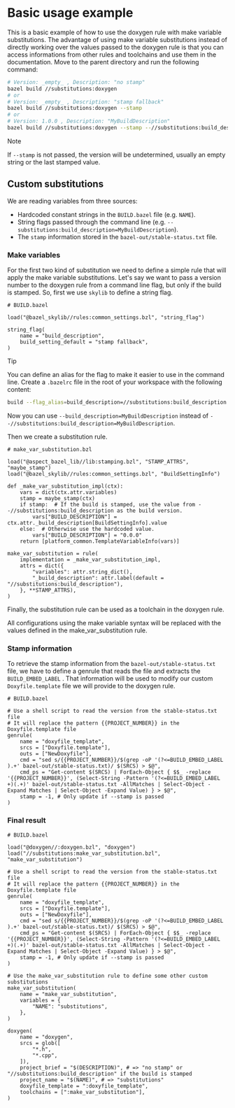 # Basic usage example

This is a basic example of how to use the doxygen rule with make variable substitutions.
The advantage of using make variable substitutions instead of directly working over the values passed to the doxygen rule is that you can access informations from other rules and toolchains and use them in the documentation.
Move to the parent directory and run the following command:

```bash
# Version: _empty_ , Description: "no stamp"
bazel build //substitutions:doxygen
# or
# Version: _empty_ , Description: "stamp fallback"
bazel build //substitutions:doxygen --stamp
# or
# Version: 1.0.0 , Description: "MyBuildDescription"
bazel build //substitutions:doxygen --stamp --//substitutions:build_description="MyBuildDescription" --embed_label=1.0.0
```

> [!NOTE]  
> If `--stamp` is not passed, the version will be undetermined, usually an empty string or the last stamped value.

## Custom substitutions

We are reading variables from three sources:

- Hardcoded constant strings in the `BUILD.bazel` file (e.g. `NAME`).
- String flags passed through the command line (e.g. `--substitutions:build_description=MyBuildDescription`).
- The `stamp` information stored in the `bazel-out/stable-status.txt` file.

### Make variables

For the first two kind of substitution we need to define a simple rule that will apply the make variable substitutions.
Let's say we want to pass a version number to the doxygen rule from a command line flag, but only if the build is stamped.
So, first we use `skylib` to define a string flag.

```bzl
# BUILD.bazel

load("@bazel_skylib//rules:common_settings.bzl", "string_flag")

string_flag(
    name = "build_description",
    build_setting_default = "stamp fallback",
)
```

> [!TIP]  
> You can define an alias for the flag to make it easier to use in the command line.
> Create a `.bazelrc` file in the root of your workspace with the following content:
>
> ```bash
> build --flag_alias=build_description=//substitutions:build_description
> ```
>
> Now you can use `--build_description=MyBuildDescription` instead of `--//substitutions:build_description=MyBuildDescription`.

Then we create a substitution rule.

```bzl
# make_var_substitution.bzl

load("@aspect_bazel_lib//lib:stamping.bzl", "STAMP_ATTRS", "maybe_stamp")
load("@bazel_skylib//rules:common_settings.bzl", "BuildSettingInfo")

def _make_var_substitution_impl(ctx):
    vars = dict(ctx.attr.variables)
    stamp = maybe_stamp(ctx)
    if stamp:  # If the build is stamped, use the value from --//substitutions:build_description as the build version.
        vars["BUILD_DESCRIPTION"] = ctx.attr._build_description[BuildSettingInfo].value
    else:  # Otherwise use the hardcoded value.
        vars["BUILD_DESCRIPTION"] = "0.0.0"
    return [platform_common.TemplateVariableInfo(vars)]

make_var_substitution = rule(
    implementation = _make_var_substitution_impl,
    attrs = dict({
        "variables": attr.string_dict(),
        "_build_description": attr.label(default = "//substitutions:build_description"),
    }, **STAMP_ATTRS),
)
```

Finally, the substitution rule can be used as a toolchain in the doxygen rule.

All configurations using the make variable syntax will be replaced with the values defined in the make_var_substitution rule.

### Stamp information

To retrieve the stamp information from the `bazel-out/stable-status.txt` file, we have to define a genrule that reads the file and extracts the `BUILD_EMBED_LABEL` .
That information will be used to modify our custom `Doxyfile.template` file we will provide to the doxygen rule.

```bzl
# BUILD.bazel

# Use a shell script to read the version from the stable-status.txt file
# It will replace the pattern {{PROJECT_NUMBER}} in the Doxyfile.template file
genrule(
    name = "doxyfile_template",
    srcs = ["Doxyfile.template"],
    outs = ["NewDoxyfile"],
    cmd = "sed s/{{PROJECT_NUMBER}}/$(grep -oP '(?<=BUILD_EMBED_LABEL ).+' bazel-out/stable-status.txt)/ $(SRCS) > $@",
    cmd_ps = "Get-content $(SRCS) | ForEach-Object { $$_ -replace '{{PROJECT_NUMBER}}', (Select-String -Pattern '(?<=BUILD_EMBED_LABEL +)(.+)' bazel-out/stable-status.txt -AllMatches | Select-Object -Expand Matches | Select-Object -Expand Value) } > $@",
    stamp = -1, # Only update if --stamp is passed
)
```

### Final result

```bzl
# BUILD.bazel

load("@doxygen//:doxygen.bzl", "doxygen")
load("//substitutions:make_var_substitution.bzl", "make_var_substitution")

# Use a shell script to read the version from the stable-status.txt file
# It will replace the pattern {{PROJECT_NUMBER}} in the Doxyfile.template file
genrule(
    name = "doxyfile_template",
    srcs = ["Doxyfile.template"],
    outs = ["NewDoxyfile"],
    cmd = "sed s/{{PROJECT_NUMBER}}/$(grep -oP '(?<=BUILD_EMBED_LABEL ).+' bazel-out/stable-status.txt)/ $(SRCS) > $@",
    cmd_ps = "Get-content $(SRCS) | ForEach-Object { $$_ -replace '{{PROJECT_NUMBER}}', (Select-String -Pattern '(?<=BUILD_EMBED_LABEL +)(.+)' bazel-out/stable-status.txt -AllMatches | Select-Object -Expand Matches | Select-Object -Expand Value) } > $@",
    stamp = -1, # Only update if --stamp is passed
)

# Use the make_var_substitution rule to define some other custom substitutions
make_var_substitution(
    name = "make_var_substitution",
    variables = {
        "NAME": "substitutions",
    },
)

doxygen(
    name = "doxygen",
    srcs = glob([
        "*.h",
        "*.cpp",
    ]),
    project_brief = "$(DESCRIPTION)", # => "no stamp" or "//substitutions:build_description" if the build is stamped
    project_name = "$(NAME)", # => "substitutions"
    doxyfile_template = ":doxyfile_template",
    toolchains = [":make_var_substitution"],
)
```

